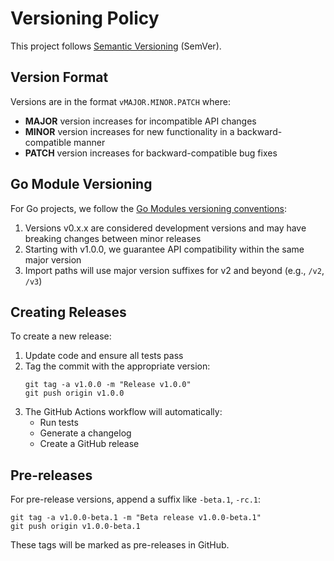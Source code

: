 # Versioning Policy

This project follows [Semantic Versioning](https://semver.org/) (SemVer).

## Version Format

Versions are in the format `vMAJOR.MINOR.PATCH` where:

- **MAJOR** version increases for incompatible API changes
- **MINOR** version increases for new functionality in a backward-compatible manner
- **PATCH** version increases for backward-compatible bug fixes

## Go Module Versioning

For Go projects, we follow the [Go Modules versioning conventions](https://go.dev/ref/mod#versions):

1. Versions v0.x.x are considered development versions and may have breaking changes between minor releases
2. Starting with v1.0.0, we guarantee API compatibility within the same major version
3. Import paths will use major version suffixes for v2 and beyond (e.g., `/v2`, `/v3`)

## Creating Releases

To create a new release:

1. Update code and ensure all tests pass
2. Tag the commit with the appropriate version:
   ```
   git tag -a v1.0.0 -m "Release v1.0.0"
   git push origin v1.0.0
   ```
3. The GitHub Actions workflow will automatically:
   - Run tests
   - Generate a changelog
   - Create a GitHub release

## Pre-releases

For pre-release versions, append a suffix like `-beta.1`, `-rc.1`:

```
git tag -a v1.0.0-beta.1 -m "Beta release v1.0.0-beta.1"
git push origin v1.0.0-beta.1
```

These tags will be marked as pre-releases in GitHub.